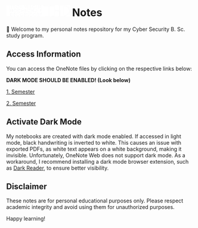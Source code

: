 # ![Logo](THD-Logo-small.png) Notes

👋 Welcome to my personal notes repository for my Cyber Security B. Sc. study program.

## Access Information

You can access the OneNote files by clicking on the respective links below:

**DARK MODE SHOULD BE ENABLED! (Look below)**

[1. Semester](https://1drv.ms/o/c/b97b5fa10d3921cd/Eg-W69I0dCdAuOqOoy7aZxgBFo49WykjPEhxJh8zSCyyvA?e=Va4A0g)

[2. Semester](https://1drv.ms/o/c/b97b5fa10d3921cd/Emb_Zj_qncxMh4jhL80b0joBnxds55Sv1eut4YLyn6D-BQ?e=4A0AO5)

## Activate Dark Mode

My notebooks are created with dark mode enabled. If accessed in light mode, black handwriting is inverted to white. This causes an issue with exported PDFs, as white text appears on a white background, making it invisible. Unfortunately, OneNote Web does not support dark mode. As a workaround, I recommend installing a dark mode browser extension, such as [Dark Reader](https://darkreader.org/), to ensure better visibility.
     
## Disclaimer

These notes are for personal educational purposes only. Please respect academic integrity and avoid using them for unauthorized purposes.

Happy learning!
